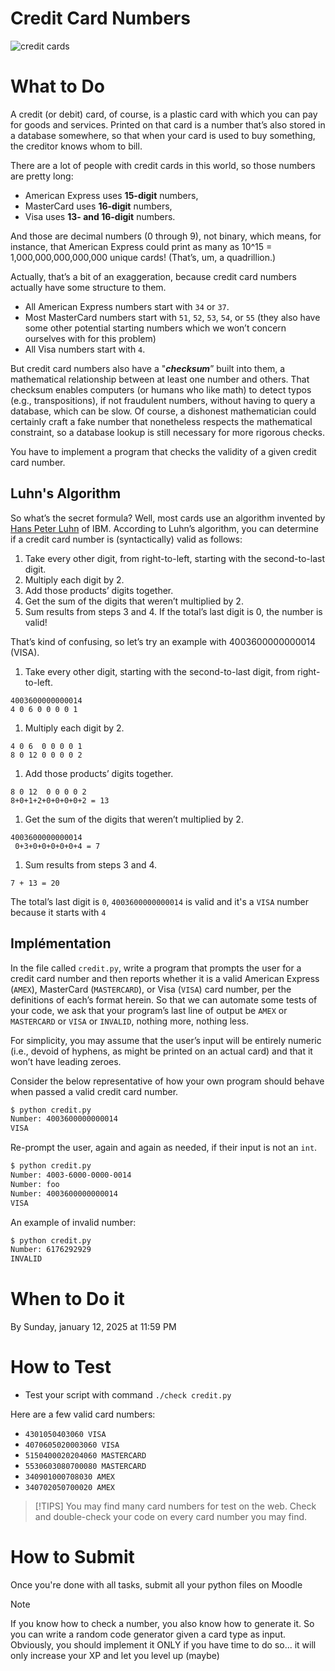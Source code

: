 # Credit Card Numbers

![credit cards](https://live.staticflickr.com/3372/3518120757_6f6d723b0e_n.jpg)

# What to Do

A credit (or debit) card, of course, is a plastic card with which you can pay for goods and services. Printed on that card is a number that’s also stored in a database somewhere, so that when your card is used to buy something, the creditor knows whom to bill. 

There are a lot of people with credit cards in this world, so those numbers are pretty long: 
- American Express uses **15-digit** numbers, 
- MasterCard uses **16-digit** numbers, 
- Visa uses **13- and 16-digit** numbers. 

And those are decimal numbers (0 through 9), not binary, which means, for instance, that American Express could print as many as 10^15 = 1,000,000,000,000,000 unique cards! (That’s, um, a quadrillion.)

Actually, that’s a bit of an exaggeration, because credit card numbers actually have some structure to them. 
- All American Express numbers start with `34` or `37`.
- Most MasterCard numbers start with `51`, `52`, `53`, `54`, or `55` (they also have some other potential starting numbers which we won’t concern ourselves with for this problem)
- All Visa numbers start with `4`.

But credit card numbers also have a "***checksum***” built into them, a mathematical relationship between at least one number and others. That checksum enables computers (or humans who like math) to detect typos (e.g., transpositions), if not fraudulent numbers, without having to query a database, which can be slow. Of course, a dishonest mathematician could certainly craft a fake number that nonetheless respects the mathematical constraint, so a database lookup is still necessary for more rigorous checks.

You have to implement a program that checks the validity of a given credit card number.

## Luhn's Algorithm

So what’s the secret formula? Well, most cards use an algorithm invented by [Hans Peter Luhn](https://en.wikipedia.org/wiki/Hans_Peter_Luhn) of IBM. According to Luhn’s algorithm, you can determine if a credit card number is (syntactically) valid as follows:
1. Take every other digit, from right-to-left, starting with the second-to-last digit.
2. Multiply each digit by 2.
3. Add those products’ digits together.
4. Get the sum of the digits that weren’t multiplied by 2.
5. Sum results from steps 3 and 4. If the total’s last digit is 0, the number is valid!

That’s kind of confusing, so let’s try an example with 4003600000000014 (VISA).
1. Take every other digit, starting with the second-to-last digit, from right-to-left.
```
4003600000000014
4 0 6 0 0 0 0 1
```
1. Multiply each digit by 2.
```
4 0 6  0 0 0 0 1
8 0 12 0 0 0 0 2
```
1. Add those products’ digits together.
```
8 0 12  0 0 0 0 2
8+0+1+2+0+0+0+0+2 = 13
```
1. Get the sum of the digits that weren’t multiplied by 2.
```
4003600000000014
 0+3+0+0+0+0+0+4 = 7
```
1. Sum results from steps 3 and 4. 
```
7 + 13 = 20
```
The total’s last digit is `0`, `4003600000000014` is valid and it's a `VISA` number
because it starts with `4`

## Implémentation

In the file called `credit.py`, write a program that prompts the user for a credit card number and then reports whether it is a valid American Express (`AMEX`), MasterCard (`MASTERCARD`), or Visa (`VISA`) card number, per the definitions of each’s format herein. So that we can automate some tests of your code, we ask that your program’s last line of output be `AMEX` or `MASTERCARD` or `VISA` or `INVALID`, nothing more, nothing less. 

For simplicity, you may assume that the user’s input will be entirely numeric (i.e., devoid of hyphens, as might be printed on an actual card) and that it won’t have leading zeroes.

Consider the below representative of how your own program should behave when passed a valid credit card number.

```bash
$ python credit.py
Number: 4003600000000014
VISA
```
Re-prompt the user, again and again as needed, if their input is not an `int`. 
```bash
$ python credit.py
Number: 4003-6000-0000-0014
Number: foo
Number: 4003600000000014
VISA
```

An example of invalid number:
```bash
$ python credit.py
Number: 6176292929
INVALID
````

# When to Do it

By Sunday, january 12, 2025 at 11:59 PM

# How to Test

- Test your script with command `./check credit.py`

Here are a few valid card numbers:
- `4301050403060 VISA`
- `4070605020003060 VISA`
- `5150400020204060 MASTERCARD`
- `5530603080700080 MASTERCARD`
- `340901000708030 AMEX`
- `340702050700020 AMEX`

> [!TIPS]
> You may find many card numbers for test on the web.
> Check and double-check your code on every card number you may find.

# How to Submit

Once you're done with all tasks, submit all your python files on Moodle

> [!NOTE]
> If you know how to check a number, you also know how to generate it. 
> So you can write a random code generator given a card type as input. 
> Obviously, you should implement it ONLY if you have time to do so... 
> it will only increase your XP and let you level up (maybe)
